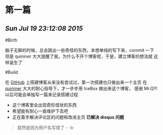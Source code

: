 # 第一篇
## *Sun Jul 19 23:12:08 2015*

#Birth

脑子无聊的时候，总会跳出一些奇怪的东西，本想单纯的写下来，commit 一下
但是 quininer 大大提醒了我，为什么不开个博客呢，于是，建立博客的想法就
这样诞生了

#Build

在 [GitHub](https://github.com) 上搭建博客从来没有尝试过，第一次搭建也只做出来一个主页
在 [quininer](https://quininer.github.io) 大大的耐心指导下，才一步步用 IceBox 做出来这个博客，
感谢 Mr.Q!!!
以后可能会单独写一篇来记录搭建过程

* 这个博客里会出现奇形怪状的东西
* 希望能有耐心一直维护下去吧
* 正在着手解决评论区的问题和改进主页
__已解决 disqus 问题__
> 竟然是因为用户名写错了 - -b

